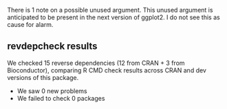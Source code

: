 There is 1 note on a possible unused argument. 
This unused argument is anticipated to be present in the next version of ggplot2.
I do not see this as cause for alarm.

## revdepcheck results

We checked 15 reverse dependencies (12 from CRAN + 3 from Bioconductor), comparing R CMD check results across CRAN and dev versions of this package.

 * We saw 0 new problems
 * We failed to check 0 packages
